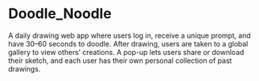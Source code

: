 # Doodle_Noodle
A daily drawing web app where users log in, receive a unique prompt, and have 30–60 seconds to doodle. After drawing, users are taken to a global gallery to view others’ creations. A pop-up lets users share or download their sketch, and each user has their own personal collection of past drawings.
